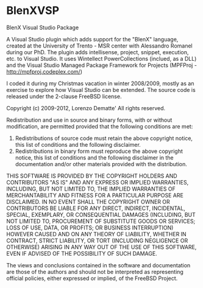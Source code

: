 BlenXVSP
========

BlenX Visual Studio Package

A Visual Studio plugin which adds support for the "BlenX" language, created at the University of Trento - MSR center with Alessandro Romanel during our PhD.
The plugin adds intellisense, project, snippet, execution, etc. to Visual Studio. 
It uses Wintellect PowerCollections (inclued, as a DLL) and the Visual Studio Managed Package Framework for Projects (MPFProj - http://mpfproj.codeplex.com/)

I coded it during my Christmas vacation in winter 2008/2009, mostly as an exercise to explore how Visual Studio can be extended.
The source code is released under the 2-clause FreeBSD license.

Copyright (c) 2009-2012, Lorenzo Dematte'
All rights reserved.

Redistribution and use in source and binary forms, with or without
modification, are permitted provided that the following conditions are met: 

1. Redistributions of source code must retain the above copyright notice, this
   list of conditions and the following disclaimer. 
2. Redistributions in binary form must reproduce the above copyright notice,
   this list of conditions and the following disclaimer in the documentation
   and/or other materials provided with the distribution. 

THIS SOFTWARE IS PROVIDED BY THE COPYRIGHT HOLDERS AND CONTRIBUTORS "AS IS" AND
ANY EXPRESS OR IMPLIED WARRANTIES, INCLUDING, BUT NOT LIMITED TO, THE IMPLIED
WARRANTIES OF MERCHANTABILITY AND FITNESS FOR A PARTICULAR PURPOSE ARE
DISCLAIMED. IN NO EVENT SHALL THE COPYRIGHT OWNER OR CONTRIBUTORS BE LIABLE FOR
ANY DIRECT, INDIRECT, INCIDENTAL, SPECIAL, EXEMPLARY, OR CONSEQUENTIAL DAMAGES
(INCLUDING, BUT NOT LIMITED TO, PROCUREMENT OF SUBSTITUTE GOODS OR SERVICES;
LOSS OF USE, DATA, OR PROFITS; OR BUSINESS INTERRUPTION) HOWEVER CAUSED AND
ON ANY THEORY OF LIABILITY, WHETHER IN CONTRACT, STRICT LIABILITY, OR TORT
(INCLUDING NEGLIGENCE OR OTHERWISE) ARISING IN ANY WAY OUT OF THE USE OF THIS
SOFTWARE, EVEN IF ADVISED OF THE POSSIBILITY OF SUCH DAMAGE.

The views and conclusions contained in the software and documentation are those
of the authors and should not be interpreted as representing official policies, 
either expressed or implied, of the FreeBSD Project.
